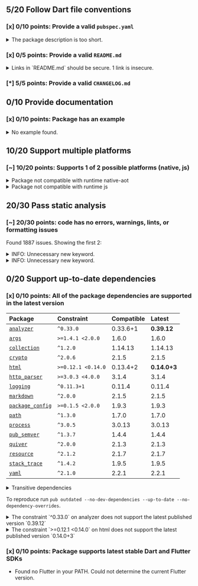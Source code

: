 ## 5/20 Follow Dart file conventions

### [x] 0/10 points: Provide a valid `pubspec.yaml`

<details>
<summary>
The package description is too short.
</summary>

Add more detail to the `description` field of `pubspec.yaml`. Use 60 to 180 characters to describe the package, what it does, and its target use case.
</details>

### [x] 0/5 points: Provide a valid `README.md`

<details>
<summary>
Links in `README.md` should be secure. 1 link is insecure.
</summary>

`README.md:319:55`

```
    ╷
319 │ <li>With <code>github.css</code> (c) Vasily Polovnyov <a href="mailto:vast@whiteants.net">vast@whiteants.net</a></li>
    │                                                       ^^^^^^^^^^^^^^^^^^^^^^^^^^^^^^^^^^^^
    ╵
```

Use `https` URLs instead.
</details>

### [*] 5/5 points: Provide a valid `CHANGELOG.md`


## 0/10 Provide documentation

### [x] 0/10 points: Package has an example

<details>
<summary>
No example found.
</summary>

See [package layout](https://dart.dev/tools/pub/package-layout#examples) guidelines on how to add an example.
</details>

## 10/20 Support multiple platforms

### [~] 10/20 points: Supports 1 of 2 possible platforms (**native**, js)

<details>
<summary>
Package not compatible with runtime native-aot
</summary>

Because:
* `package:dartdoc/dartdoc.dart` that imports:
* `package:dartdoc/src/html/html_generator.dart` that imports:
* `package:dartdoc/src/html/templates.dart` that imports:
* `package:dartdoc/src/third_party/pkg/mustache4dart/lib/mustache4dart.dart` that imports:
* `package:dartdoc/src/third_party/pkg/mustache4dart/lib/mustache_context.dart` that imports:
* `package:dartdoc/src/third_party/pkg/mustache4dart/lib/src/mirrors.dart` that imports:
* `dart:mirrors`
</details>
<details>
<summary>
Package not compatible with runtime js
</summary>

Because:
* `package:dartdoc/dartdoc.dart` that imports:
* `package:dartdoc/src/element_type.dart` that imports:
* `package:dartdoc/src/model.dart` that imports:
* `package:package_config/discovery.dart` that imports:
* `package:package_config/src/packages_io_impl.dart` that imports:
* `package:package_config/src/util_io.dart` that imports:
* `dart:io`
</details>

## 20/30 Pass static analysis

### [~] 20/30 points: code has no errors, warnings, lints, or formatting issues

Found 1887 issues. Showing the first 2:

<details>
<summary>
INFO: Unnecessary new keyword.
</summary>

`bin/dartdoc.dart:27:5`

```
   ╷
27 │ ┌     new DartdocOptionArgOnly<bool>('help', false,
28 │ │         abbr: 'h', help: 'Show command help.', negatable: false),
   │ └────────────────────────────────────────────────────────────────^
   ╵
```

To reproduce make sure you are using [pedantic](https://pub.dev/packages/pedantic#using-the-lints) and run `dartanalyzer bin/dartdoc.dart`
</details>
<details>
<summary>
INFO: Unnecessary new keyword.
</summary>

`bin/dartdoc.dart:29:5`

```
   ╷
29 │ ┌     new DartdocOptionArgOnly<bool>('version', false,
30 │ │         help: 'Display the version for $name.', negatable: false),
   │ └─────────────────────────────────────────────────────────────────^
   ╵
```

To reproduce make sure you are using [pedantic](https://pub.dev/packages/pedantic#using-the-lints) and run `dartanalyzer bin/dartdoc.dart`
</details>

## 0/20 Support up-to-date dependencies

### [x] 0/10 points: All of the package dependencies are supported in the latest version

|Package|Constraint|Compatible|Latest|
|:-|:-|:-|:-|
|[`analyzer`]|`^0.33.0`|0.33.6+1|**0.39.12**|
|[`args`]|`>=1.4.1 <2.0.0`|1.6.0|1.6.0|
|[`collection`]|`^1.2.0`|1.14.13|1.14.13|
|[`crypto`]|`^2.0.6`|2.1.5|2.1.5|
|[`html`]|`>=0.12.1 <0.14.0`|0.13.4+2|**0.14.0+3**|
|[`http_parser`]|`>=3.0.3 <4.0.0`|3.1.4|3.1.4|
|[`logging`]|`^0.11.3+1`|0.11.4|0.11.4|
|[`markdown`]|`^2.0.0`|2.1.5|2.1.5|
|[`package_config`]|`>=0.1.5 <2.0.0`|1.9.3|1.9.3|
|[`path`]|`^1.3.0`|1.7.0|1.7.0|
|[`process`]|`^3.0.5`|3.0.13|3.0.13|
|[`pub_semver`]|`^1.3.7`|1.4.4|1.4.4|
|[`quiver`]|`^2.0.0`|2.1.3|2.1.3|
|[`resource`]|`^2.1.2`|2.1.7|2.1.7|
|[`stack_trace`]|`^1.4.2`|1.9.5|1.9.5|
|[`yaml`]|`^2.1.0`|2.2.1|2.2.1|

<details><summary>Transitive dependencies</summary>

|Package|Constraint|Compatible|Latest|
|:-|:-|:-|:-|
|[`async`]|-|2.4.2|2.4.2|
|[`charcode`]|-|1.1.3|1.1.3|
|[`convert`]|-|2.1.1|2.1.1|
|[`csslib`]|-|0.15.0|0.16.1|
|[`file`]|-|5.2.1|5.2.1|
|[`front_end`]|-|0.1.6+9|0.1.29|
|[`intl`]|-|0.16.1|0.16.1|
|[`js`]|-|0.6.2|0.6.2|
|[`kernel`]|-|0.3.6+9|0.3.29|
|[`matcher`]|-|0.12.8|0.12.8|
|[`node_interop`]|-|1.1.1|1.1.1|
|[`node_io`]|-|1.1.1|1.1.1|
|[`pedantic`]|-|1.9.2|1.9.2|
|[`platform`]|-|2.2.1|2.2.1|
|[`plugin`]|-|0.2.0+3|0.2.0+3|
|[`source_span`]|-|1.7.0|1.7.0|
|[`string_scanner`]|-|1.0.5|1.0.5|
|[`term_glyph`]|-|1.1.0|1.1.0|
|[`typed_data`]|-|1.2.0|1.2.0|
|[`utf`]|-|0.9.0+5|0.9.0+5|
|[`watcher`]|-|0.9.7+15|0.9.7+15|
</details>

To reproduce run `pub outdated --no-dev-dependencies --up-to-date --no-dependency-overrides`.

[`analyzer`]: https://pub.dev/packages/analyzer
[`args`]: https://pub.dev/packages/args
[`collection`]: https://pub.dev/packages/collection
[`crypto`]: https://pub.dev/packages/crypto
[`html`]: https://pub.dev/packages/html
[`http_parser`]: https://pub.dev/packages/http_parser
[`logging`]: https://pub.dev/packages/logging
[`markdown`]: https://pub.dev/packages/markdown
[`package_config`]: https://pub.dev/packages/package_config
[`path`]: https://pub.dev/packages/path
[`process`]: https://pub.dev/packages/process
[`pub_semver`]: https://pub.dev/packages/pub_semver
[`quiver`]: https://pub.dev/packages/quiver
[`resource`]: https://pub.dev/packages/resource
[`stack_trace`]: https://pub.dev/packages/stack_trace
[`yaml`]: https://pub.dev/packages/yaml
[`async`]: https://pub.dev/packages/async
[`charcode`]: https://pub.dev/packages/charcode
[`convert`]: https://pub.dev/packages/convert
[`csslib`]: https://pub.dev/packages/csslib
[`file`]: https://pub.dev/packages/file
[`front_end`]: https://pub.dev/packages/front_end
[`intl`]: https://pub.dev/packages/intl
[`js`]: https://pub.dev/packages/js
[`kernel`]: https://pub.dev/packages/kernel
[`matcher`]: https://pub.dev/packages/matcher
[`node_interop`]: https://pub.dev/packages/node_interop
[`node_io`]: https://pub.dev/packages/node_io
[`pedantic`]: https://pub.dev/packages/pedantic
[`platform`]: https://pub.dev/packages/platform
[`plugin`]: https://pub.dev/packages/plugin
[`source_span`]: https://pub.dev/packages/source_span
[`string_scanner`]: https://pub.dev/packages/string_scanner
[`term_glyph`]: https://pub.dev/packages/term_glyph
[`typed_data`]: https://pub.dev/packages/typed_data
[`utf`]: https://pub.dev/packages/utf
[`watcher`]: https://pub.dev/packages/watcher

<details>
<summary>
The constraint `^0.33.0` on analyzer does not support the latest published version `0.39.12`
</summary>

`pubspec.yaml:11:13`

```
   ╷
11 │   analyzer: ^0.33.0
   │             ^^^^^^^
   ╵
```

</details>
<details>
<summary>
The constraint `>=0.12.1 <0.14.0` on html does not support the latest published version `0.14.0+3`
</summary>

`pubspec.yaml:15:9`

```
   ╷
15 │   html: '>=0.12.1 <0.14.0'
   │         ^^^^^^^^^^^^^^^^^^
   ╵
```

</details>

### [x] 0/10 points: Package supports latest stable Dart and Flutter SDKs

* Found no Flutter in your PATH. Could not determine the current Flutter version.